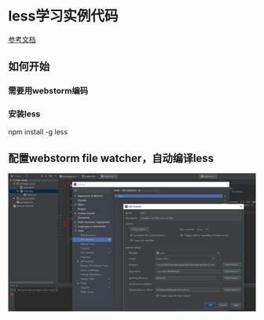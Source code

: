 # less学习实例代码
[参考文档](http://lesscss.cn/features/)

## 如何开始
### 需要用webstorm编码
### 安装less
npm install -g less
## 配置webstorm file watcher，自动编译less
![no](001hello-world/webstorm-less-filewatcher.png)
